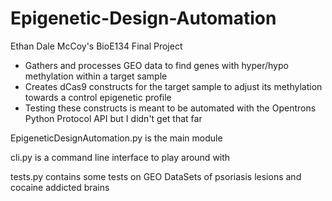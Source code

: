 # Epigenetic-Design-Automation
Ethan Dale McCoy's BioE134 Final Project

- Gathers and processes GEO data to find genes with hyper/hypo methylation within a target sample
- Creates dCas9 constructs for the target sample to adjust its methylation towards a control epigenetic profile
- Testing these constructs is meant to be automated with the Opentrons Python Protocol API but I didn't get that far

EpigeneticDesignAutomation.py is the main module 

cli.py is a command line interface to play around with 

tests.py contains some tests on GEO DataSets of psoriasis lesions and cocaine addicted brains
